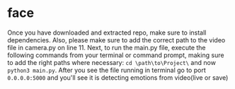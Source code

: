 # face

Once you have downloaded and extracted repo, make sure to install dependencies. Also, please make sure to add the correct path to the video file in camera.py on line 11. Next, to  run the main.py file, execute the following commands from your terminal or command prompt, making sure to add the right paths where necessary:
`cd \path\to\Project\` and now `python3 main.py`. After you see the file running in terminal go to port `0.0.0.0:5000` and you'll see it is detecting emotions from video(live or save)
